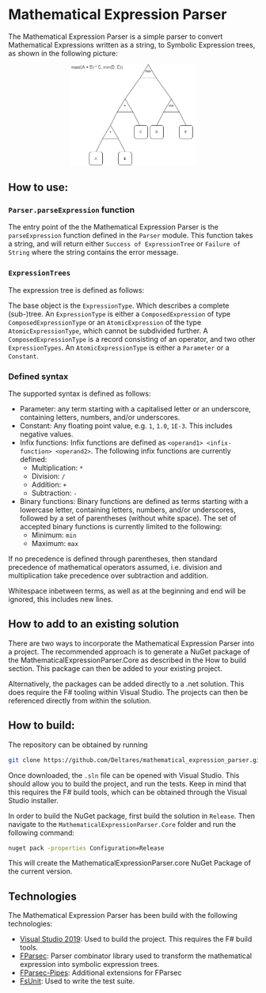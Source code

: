 # Mathematical Expression Parser

The Mathematical Expression Parser is a simple parser to convert Mathematical
Expressions written as a string, to Symbolic Expression trees, as shown
in the following picture:

<p align="center"><img src="./doc/SymbolicExpression.png" alt="SymbolicExpressionTree" title="Symbolic expression tree parsing" width=50% /></p>

## How to use:

### `Parser.parseExpression` function

The entry point of the the Mathematical Expression Parser is the `parseExpression`
function defined in the `Parser` module. This function takes a string, and will
return either `Success of ExpressionTree` or `Failure of String` where the string
contains the error message.

### `ExpressionTrees`

The expression tree is defined as follows:

The base object is the `ExpressionType`. Which describes a complete (sub-)tree.
An `ExpressionType` is either a `ComposedExpression` of type 
`ComposedExpressionType` or an `AtomicExpression` of the type 
`AtomicExpressionType`, which cannot be subdivided further. A 
`ComposedExpressionType` is a record consisting of an operator, and two other
`ExpressionTypes`. An `AtomicExpressionType` is either a `Parameter` or a 
`Constant`.
   
### Defined syntax

The supported syntax is defined as follows:

* Parameter: any term starting with a capitalised letter or an underscore, 
   containing letters, numbers, and/or underscores.
* Constant: Any floating point value, e.g. `1`, `1.0`, `1E-3`. This includes
   negative values.
* Infix functions: 
   Infix functions are defined as `<operand1> <infix-function> <operand2>`.
   The following infix functions are currently defined:
   * Multiplication: `*`
   * Division: `/`
   * Addition: `+`
   * Subtraction: `-`
* Binary functions: 
   Binary functions are defined as terms starting with a lowercase letter,
   containing letters, numbers, and/or underscores, followed by a set of
   parentheses (without white space). The set of accepted binary functions
   is currently limited to the following:
   * Minimum: `min`
   * Maximum: `max`

If no precedence is defined through parentheses, then standard precedence of
mathematical operators assumed, i.e. division and multiplication take 
precedence over subtraction and addition. 

Whitespace inbetween terms, as well as at the beginning and end will be ignored,
this includes new lines.

## How to add to an existing solution

There are two ways to incorporate the Mathematical Expression Parser into a
project. The recommended approach is to generate a NuGet package of the 
MathematicalExpressionParser.Core as described in the How to build section.
This package can then be added to your existing project. 

Alternatively, the packages can be added directly to a .net solution. This
does require the F# tooling within Visual Studio. The projects can then 
be referenced directly from within the solution.

## How to build:

The repository can be obtained by running 

```bash
git clone https://github.com/Deltares/mathematical_expression_parser.git
```

Once downloaded, the `.sln` file can be opened with Visual Studio. This 
should allow you to build the project, and run the tests. Keep in mind that
this requires the F# build tools, which can be obtained through the Visual
Studio installer.

In order to build the NuGet package, first build the solution in `Release`.
Then navigate to the `MathematicalExpressionParser.Core` folder and run the
following command:

```bash
nuget pack -properties Configuration=Release
```

This will create the MathematicalExpressionParser.core NuGet Package of the
current version.

## Technologies

The Mathematical Expression Parser has been build with the following 
technologies:

* [Visual Studio 2019](https://visualstudio.microsoft.com/vs/): Used to build
   the project. This requires the F# build tools.
* [FParsec](https://www.quanttec.com/fparsec/): Parser combinator library used 
   to transform the mathematical expression into symbolic expression trees.
* [FParsec-Pipes](https://rspeele.github.io/FParsec-Pipes/): Additional 
   extensions for FParsec
* [FsUnit](https://fsprojects.github.io/FsUnit/): Used to write the test suite.
